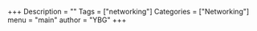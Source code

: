 +++
Description = ""
Tags = ["networking"]
Categories = ["Networking"]
menu = "main"
author = "YBG"
+++
